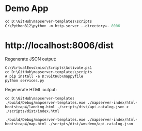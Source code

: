 # Demo App

```python
cd D:\GitHub\mapserver-templates\scripts
C:\Python312\python -m http.server --directory=. 8006
```

# http://localhost:8006/dist

Regenerate JSON output:

```
C:\VirtualEnvs\misc\Scripts\Activate.ps1
cd D:\GitHub\mapserver-templates\scripts
# pip install -e D:\GitHub\mappyfile
python services.py
```

Regenerate HTML output:

```
cd D:\GitHub\mapserver-templates
./build/Debug/mapserver-templates.exe ./mapserver-index/html-bootstrap4/landing.html ./scripts/dist/api-catalog.json > ./scripts/dist/index.html

./build/Debug/mapserver-templates.exe ./mapserver-index/html-bootstrap4/map.html ./scripts/dist/wmsdemo/api-catalog.json

```